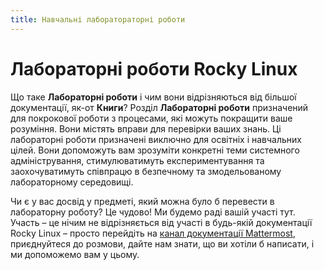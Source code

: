 ```yaml
---
title: Навчальні лаборатораторні роботи
---
```


# Лабораторні роботи Rocky Linux

Що таке **Лабораторні роботи** і чим вони відрізняються від більшої документації, як-от **Книги**? Розділ **Лабораторні роботи** призначений для покрокової роботи з процесами, які можуть покращити ваше розуміння. Вони містять вправи для перевірки ваших знань. Ці лабораторні роботи призначені виключно для освітніх і навчальних цілей. Вони допоможуть вам зрозуміти конкретні теми системного адміністрування, стимулюватимуть експериментування та заохочуватимуть співпрацю в безпечному та змодельованому лабораторному середовищі.

Чи є у вас досвід у предметі, який можна було б перевести в лабораторну роботу? Це чудово! Ми будемо раді вашій участі тут. Участь – це нічим не відрізняється від участі в будь-якій документації Rocky Linux – просто перейдіть на [канал документації Mattermost](https://chat.rockylinux.org/rocky-linux/channels/documentation), приєднуйтеся до розмови, дайте нам знати, що ви хотіли б написати, і ми допоможемо вам у цьому. 
